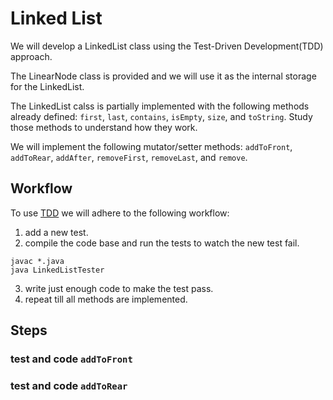 # Linked List

We will develop a LinkedList class using the Test-Driven Development(TDD)
approach.

The LinearNode class is provided and we will use it as the internal storage for
the LinkedList.

The LinkedList calss is partially implemented with the following methods already
defined: ```first```, ```last```, ```contains```, ```isEmpty```, ```size```,
and ```toString```. Study those methods to understand how they work.

We will implement the following mutator/setter methods: ```addToFront```,
```addToRear```, ```addAfter```, ```removeFirst```, ```removeLast```, and
```remove```.

## Workflow
To use [TDD](https://en.wikipedia.org/wiki/Test-driven_development) we will
adhere to the following workflow:
1. add a new test.
2. compile the code base and run the tests to watch the new test fail.
```
javac *.java
java LinkedListTester
```
3. write just enough code to make the test pass.
4. repeat till all methods are implemented.

## Steps
### test and code ```addToFront```
### test and code ```addToRear```